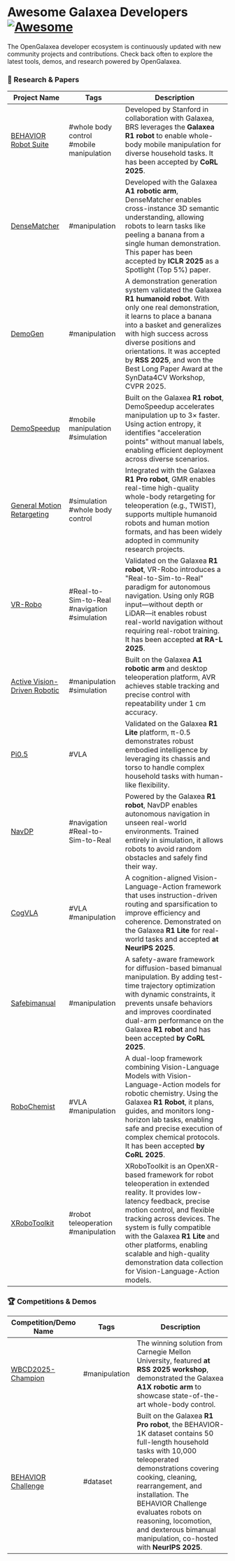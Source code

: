 # Awesome Galaxea Developers [![Awesome](https://awesome.re/badge.svg)](https://awesome.re)
The OpenGalaxea developer ecosystem is continuously updated with new community projects and contributions.
Check back often to explore the latest tools, demos, and research powered by OpenGalaxea.

### 🤖 Research & Papers
| Project Name                       | Tags     | Description                                                                          
|------------------------------------|----------|-------------------------------------------------------------------------------------------------------------------------------------------------------------------------------------------------------------|
| [BEHAVIOR Robot Suite](https://behavior-robot-suite.github.io/) |#whole body control<br>#mobile manipulation | Developed by Stanford in collaboration with Galaxea, BRS leverages the **Galaxea R1 robot** to enable whole-body mobile manipulation for diverse household tasks. It has been accepted by **CoRL 2025**. |
| [DenseMatcher](https://tea-lab.github.io/DenseMatcher/) | #manipulation| Developed with the Galaxea **A1 robotic arm**, DenseMatcher enables cross-instance 3D semantic understanding, allowing robots to learn tasks like peeling a banana from a single human demonstration. This paper has been accepted by **ICLR 2025** as a Spotlight (Top 5%) paper. |
| [DemoGen](https://demo-generation.github.io/) | #manipulation                             | A demonstration generation system validated the Galaxea **R1 humanoid robot**. With only one real demonstration, it learns to place a banana into a basket and generalizes with high success across diverse positions and orientations. It was accepted by **RSS 2025**, and won the Best Long Paper Award at the SynData4CV Workshop, CVPR 2025. |
| [DemoSpeedup](https://demospeedup.github.io/)  | #mobile manipulation<br>#simulation       | Built on the Galaxea **R1 robot**, DemoSpeedup accelerates manipulation up to 3× faster. Using action entropy, it identifies "acceleration points" without manual labels, enabling efficient deployment across diverse scenarios. |
| [General Motion Retargeting](https://github.com/YanjieZe/GMR)| #simulation #whole body control| Integrated with the Galaxea **R1 Pro robot**, GMR enables real-time high-quality whole-body retargeting for teleoperation (e.g., TWIST), supports multiple humanoid robots and human motion formats, and has been widely adopted in community research projects. |
| [VR-Robo](https://vr-robo.github.io/)| #Real-to-Sim-to-Real<br>#navigation<br>#simulation | Validated on the Galaxea **R1 robot**, VR-Robo introduces a "Real-to-Sim-to-Real" paradigm for autonomous navigation. Using only RGB input—without depth or LiDAR—it enables robust real-world navigation without requiring real-robot training. It has been accepted **at RA-L 2025**. |
| [Active Vision-Driven Robotic](https://avr-robot.github.io/) | #manipulation<br>#simulation| Built on the Galaxea **A1 robotic arm** and desktop teleoperation platform, AVR achieves stable tracking and precise control with repeatability under 1 cm accuracy.|
| [Pi0.5](https://www.physicalintelligence.company/blog/pi05) | #VLA | Validated on the Galaxea **R1 Lite** platform, π-0.5 demonstrates robust embodied intelligence by leveraging its chassis and torso to handle complex household tasks with human-like flexibility. |
| [NavDP](https://wzcai99.github.io/navigation-diffusion-policy.github.io/)| #navigation<br>#Real-to-Sim-to-Real | Powered by the Galaxea **R1 robot**, NavDP enables autonomous navigation in unseen real-world environments. Trained entirely in simulation, it allows robots to avoid random obstacles and safely find their way. |
| [CogVLA](https://jiutian-vl.github.io/CogVLA-page/) | #VLA<br>#manipulation| A cognition-aligned Vision-Language-Action framework that uses instruction-driven routing and sparsification to improve efficiency and coherence. Demonstrated on the Galaxea **R1 Lite** for real-world tasks and accepted **at NeurIPS 2025**. |
| [Safebimanual](https://denghaoyuan123.github.io/SafeBimanip/) | #manipulation| A safety-aware framework for diffusion-based bimanual manipulation. By adding test-time trajectory optimization with dynamic constraints, it prevents unsafe behaviors and improves coordinated dual-arm performance on the Galaxea **R1 robot** and has been accepted **by CoRL 2025**. |
| [RoboChemist](https://zzongzheng0918.github.io/RoboChemist.github.io/)|#VLA<br>#manipulation| A dual-loop framework combining Vision-Language Models with Vision-Language-Action models for robotic chemistry. Using the Galaxea **R1 Robot**, it plans, guides, and monitors long-horizon lab tasks, enabling safe and precise execution of complex chemical protocols. It has been accepted **by CoRL 2025**. |
| [XRoboToolkit](https://xr-robotics.github.io/)|#robot teleoperation<br>#manipulation| XRoboToolkit is an OpenXR-based framework for robot teleoperation in extended reality. It provides low-latency feedback, precise motion control, and flexible tracking across devices. The system is fully compatible with the Galaxea **R1 Lite** and other platforms, enabling scalable and high-quality demonstration data collection for Vision-Language-Action models. |

### 🏆 Competitions & Demos

| Competition/Demo Name       | Tags                             | Description                                                                                                                                                                                         
|----------------------------|-----------------------------------|-------------------------------------------------------------------------------------------------------------------------------------------------------------------------------------------------------------|
| [WBCD2025-Champion](https://arxiv.org/abs/2506.06567)| #manipulation| The winning solution from Carnegie Mellon University, featured **at RSS 2025 workshop**, demonstrated the Galaxea **A1X robotic arm** to showcase state-of-the-art whole-body control.                                                                 |
| [BEHAVIOR Challenge](https://behavior.stanford.edu/)  | #dataset | Built on the Galaxea **R1 Pro robot**, the BEHAVIOR-1K dataset contains 50 full-length household tasks with 10,000 teleoperated demonstrations covering cooking, cleaning, rearrangement, and installation. The BEHAVIOR Challenge evaluates robots on reasoning, locomotion, and dexterous bimanual manipulation, co-hosted with **NeurIPS 2025**. |
